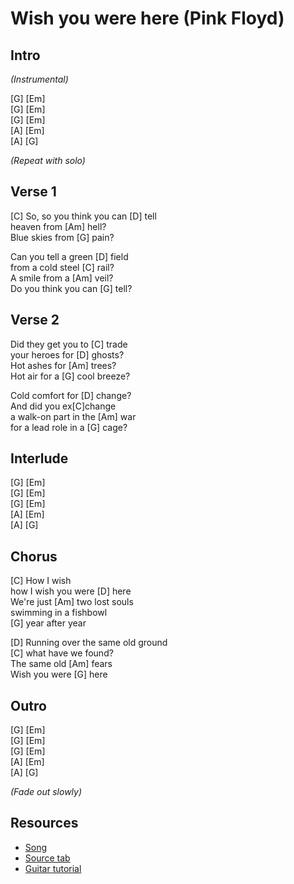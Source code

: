 # Wish you were here (Pink Floyd)

## Intro

_(Instrumental)_

[G] [Em]  
[G] [Em]  
[G] [Em]  
[A] [Em]  
[A] [G]

_(Repeat with solo)_

## Verse 1

[C] So, so you think you can [D] tell  
heaven from [Am] hell?  
Blue skies from [G] pain?

Can you tell a green [D] field  
from a cold steel [C] rail?  
A smile from a [Am] veil?  
Do you think you can [G] tell?

## Verse 2

Did they get you to [C] trade  
your heroes for [D] ghosts?  
Hot ashes for [Am] trees?  
Hot air for a [G] cool breeze?

Cold comfort for [D] change?  
And did you ex[C]change  
a walk-on part in the [Am] war  
for a lead role in a [G] cage?

## Interlude

[G] [Em]  
[G] [Em]  
[G] [Em]  
[A] [Em]  
[A] [G]

## Chorus

[C] How I wish  
how I wish you were [D] here  
We're just [Am] two lost souls  
swimming in a fishbowl  
[G] year after year

[D] Running over the same old ground  
[C] what have we found?  
The same old [Am] fears  
Wish you were [G] here

## Outro

[G] [Em]  
[G] [Em]  
[G] [Em]  
[A] [Em]  
[A] [G]

_(Fade out slowly)_

## Resources

- [Song](https://www.youtube.com/watch?v=IXdNnw99-Ic)
- [Source tab](https://tabs.ultimate-guitar.com/tab/pink-floyd/wish-you-were-here-chords-1088963)
- [Guitar tutorial](https://www.youtube.com/watch?v=N2dQRYyaglk)
